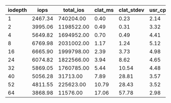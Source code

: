 | iodepth| iops| total\_ios| clat\_ms| clat\_stdev| usr\_cpu| sys\_cpu| OSD\_cpu| OSD\_mem| FIO\_cpu| FIO\_mem |
| ---| ---| ---| ---| ---| ---| ---| ---| ---| ---| ---|
 | 1  | 2467.34  | 740204.00  | 0.40  | 0.23  | 2.14  | 1.86  | 173.78  | 18.51  | 26.25  | 0.00 |
 | 2  | 3995.06  | 1198522.00  | 0.49  | 0.31  | 3.32  | 2.76  | 239.03  | 19.20  | 40.55  | 0.00 |
 | 4  | 5649.82  | 1694952.00  | 0.70  | 0.49  | 4.41  | 3.38  | 275.91  | 19.20  | 51.14  | 0.05 |
 | 8  | 6769.98  | 2031002.00  | 1.17  | 1.24  | 5.12  | 3.65  | 317.51  | 19.20  | 56.60  | 0.37 |
 | 16  | 6665.90  | 1999798.00  | 2.39  | 3.73  | 4.98  | 3.41  | 313.03  | 19.20  | 54.96  | 0.37 |
 | 24  | 6074.82  | 1822566.00  | 3.94  | 8.62  | 4.65  | 3.10  | 116.05  | 19.20  | 17.20  | 0.05 |
 | 32  | 5869.05  | 1760785.00  | 5.44  | 10.54  | 4.48  | 2.64  | 294.67  | 19.20  | 48.36  | 0.16 |
 | 40  | 5056.28  | 31713.00  | 7.89  | 28.81  | 3.57  | 2.42  | 230.21  | 19.20  | 35.12  | 0.05 |
 | 52  | 4811.55  | 225623.00  | 10.79  | 28.43  | 3.52  | 2.16  | 284.32  | 19.20  | 45.27  | 0.00 |
 | 64  | 3868.98  | 11576.00  | 17.06  | 57.78  | 2.98  | 2.07  | 293.07  | 19.20  | 48.88  | 0.16 |

